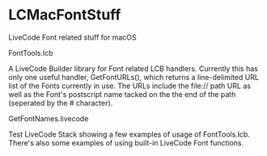 # LCMacFontStuff
LiveCode Font related stuff for macOS

FontTools.lcb

A LiveCode Builder library for Font related LCB handlers. 
Currently this has only one useful handler, GetFontURLs(), which returns a line-delimited URL list of the Fonts currently in use. The URLs include the file:// path URL as well as the Font's postscript name tacked on the the end of the path (seperated by the # character).



GetFontNames.livecode

Test LiveCode Stack showing a few examples of usage of FontTools.lcb. There's also some examples of using built-in LiveCode Font functions.

